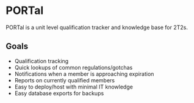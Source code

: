 # PORTal
PORTal is a unit level qualification tracker and knowledge base for 2T2s.

## Goals
- Qualification tracking
- Quick lookups of common regulations/gotchas
- Notifications when a member is approaching expiration
- Reports on currently qualified members
- Easy to deploy/host with minimal IT knowledge
- Easy database exports for backups